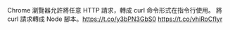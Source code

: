 
Chrome 瀏覽器允許將任意 HTTP 請求，轉成 curl 命令形式在指令行使用。
將 curl 請求轉成 Node 腳本。https://t.co/y3bPN3GbS0 https://t.co/vhiRoCfIyr
